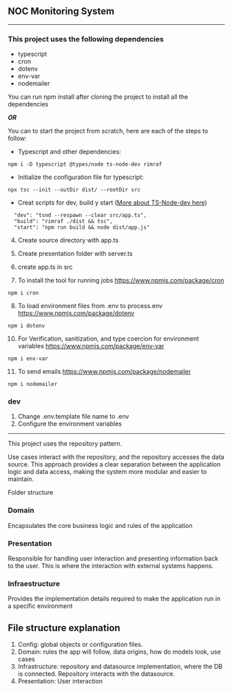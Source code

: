 
## NOC Monitoring System
***
### This project uses the following dependencies

  - typescript
  - cron
  - dotenv
  - env-var
  - nodemailer

You can run npm install after cloning the project to install all the dependencies 

***OR***

You can to start the project from scratch, here are each of the steps to follow:

  - Typescript and other dependencies: 
```
npm i -D typescript @types/node ts-node-dev rimraf
```
- Initialize the configuration file for typescript:
```
npx tsc --init --outDir dist/ --rootDir src
```
- Creat scripts for dev, build y start ([More about TS-Node-dev here](https://www.npmjs.com/package/ts-node-dev))
```
  "dev": "tsnd --respawn --clear src/app.ts",
  "build": "rimraf ./dist && tsc",
  "start": "npm run build && node dist/app.js"
```

4. Create source directory with app.ts

5. Create presentation folder with server.ts

6. create app.ts in src

7. To install the tool for running jobs https://www.npmjs.com/package/cron 
```
npm i cron 
```

8. To load environment files from .env to process.env https://www.npmjs.com/package/dotenv 
```
npm i dotenv 
```

10. For Verification, sanitization, and type coercion for environment variables https://www.npmjs.com/package/env-var
```
npm i env-var  
```

11. To send emails https://www.npmjs.com/package/nodemailer
```
npm i nodemailer
```

### dev 
1. Change .env.template file name to .env
2. Configure the environment variables

***
This project uses the repository pattern.

Use cases interact with the repository, and the repository accesses the data source. This approach provides a clear separation between the application logic and data access, making the system more modular and easier to maintain.

Folder structure

### Domain

 Encapsulates the core business logic and rules of the application

 ### Presentation 
 Responsible for handling user interaction and presenting information back to the user. This is where the interaction with external systems happens.

 ### Infraestructure
 Provides the implementation details required to make the application run in a specific environment

## File structure explanation

 1. Config: global objects or configuration files. 
 2. Domain: rules the app will follow, data origins, how do models look, use cases
 3. Infrastructure: repository and datasource implementation, where the DB is connected. Repository interacts with the datasource.
 4. Presentation: User interaction